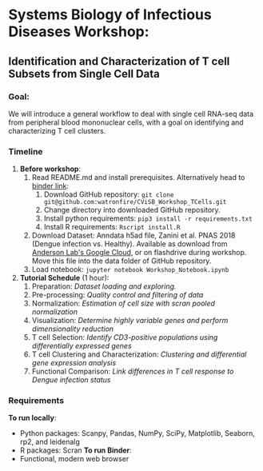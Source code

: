 # Systems Biology of Infectious Diseases Workshop:
## Identification and Characterization of T cell Subsets from Single Cell Data

### Goal:
We will introduce a general workflow to deal with single cell RNA-seq data from peripheral blood mononuclear cells, with a goal on identifying and characterizing T cell clusters.

### Timeline
1. **Before workshop**:
	1. Read README.md and install prerequisites. Alternatively head to [binder link](https://mybinder.org/v2/gh/watronfire/CViSB_Workshop_TCells/master?filepath=Workshop_Notebook.ipynb ):
		1. Download GitHub repository: `git clone git@github.com:watronfire/CViSB_Workshop_TCells.git`
		2. Change directory into downloaded GitHub repository. 
		3. Install python requirements: `pip3 install -r requirements.txt`
		4. Install R requirements: `Rscript install.R`
	2.  Download Dataset: Anndata h5ad file, Zanini et al. PNAS 2018 (Dengue infection vs. Healthy). Available as download from [Anderson Lab's Google Cloud](https://storage.cloud.google.com/andersen-lab_temp/dengue_all.hdf5), or on flashdrive during workshop. Move this file into the data folder of GitHub repository.
	3. Load notebook: `jupyter notebook Workshop_Notebook.ipynb`
2. **Tutorial Schedule** (1 hour):
	1. Preparation: _Dataset loading and exploring._
	2. Pre-processing: _Quality control and filtering of data_
	3. Normalization: _Estimation of cell size with scran pooled normalization_
	4. Visualization: _Determine highly variable genes and perform dimensionality reduction_
	5. T cell Selection: _Identify CD3-positive populations using differentially expressed genes_ 
	6. T cell Clustering and Characterization: _Clustering and differential gene expression analysis_
	7. Functional Comparison: _Link differences in T cell response to Dengue infection status_

### Requirements
**To run locally**:
- Python packages: Scanpy, Pandas, NumPy, SciPy, Matplotlib, Seaborn, rp2, and leidenalg
- R packages: Scran
**To run Binder**:
- Functional, modern web browser
